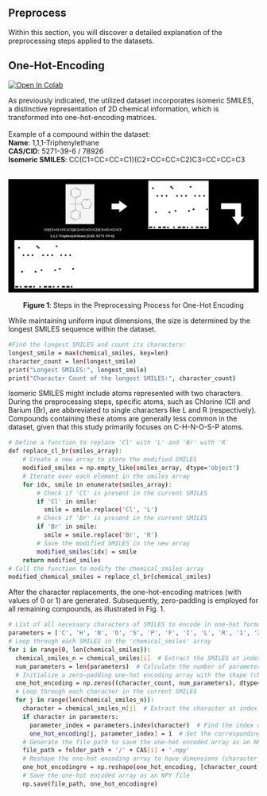 <h2>Preprocess</h2>
Within this section, you will discover a detailed explanation of the preprocessing steps applied to the datasets.<br>

<h2>One-Hot-Encoding</h2>

<a href="https://colab.research.google.com/gist/simsekbartu/aaf83db7bdd45edfe6a44265af47364b/ohe_preprocessing.ipynb" target="_blank">
    <img src="https://colab.research.google.com/assets/colab-badge.svg" alt="Open In Colab"/>
</a>

As previously indicated, the utilized dataset incorporates isomeric SMILES, a distinctive representation of 2D chemical information, which is transformed into one-hot-encoding matrices.<br>
<br>
Example of a compound within the dataset:<br>
<b>Name</b>: 1,1,1-Triphenylethane<br>
<b>CAS/CID</b>: 5271-39-6 / 78926 <br>
<b>Isomeric SMILES</b>: CC(C1=CC=CC=C1)(C2=CC=CC=C2)C3=CC=CC=C3 <br>
<br>

![OHE](https://raw.githubusercontent.com/simsekbartu/MLThermodynamicProperties/main/PREPROCESS/Steps%20in%20the%20Preprocessing%20Process%20for%20One-Hot%20Encoding.png)
<p align="center"><b>Figure 1</b>: Steps in the Preprocessing Process for One-Hot Encoding</p>

While maintaining uniform input dimensions, the size is determined by the longest SMILES sequence within the dataset.

```bash
#Find the longest SMILES and count its characters:
longest_smile = max(chemical_smiles, key=len)
character_count = len(longest_smile)
print("Longest SMILES:", longest_smile)
print("Character Count of the longest SMILES:", character_count)
```
Isomeric SMILES might include atoms represented with two characters. During the preprocessing steps, specific atoms, such as Chlorine (Cl) and Barium (Br), are abbreviated to single characters like L and R (respectively). Compounds containing these atoms are generally less common in the dataset, given that this study primarily focuses on C-H-N-O-S-P atoms.
```bash
# Define a function to replace 'Cl' with 'L' and 'Br' with 'R'
def replace_cl_br(smiles_array):
    # Create a new array to store the modified SMILES
    modified_smiles = np.empty_like(smiles_array, dtype='object')
    # Iterate over each element in the smiles array
    for idx, smile in enumerate(smiles_array):
        # Check if 'Cl' is present in the current SMILES
        if 'Cl' in smile:
          smile = smile.replace('Cl', 'L')
        # Check if 'Br' is present in the current SMILES
        if 'Br' in smile:
          smile = smile.replace('Br', 'R')
        # Save the modified SMILES in the new array
        modified_smiles[idx] = smile
    return modified_smiles
# Call the function to modify the chemical_smiles array
modified_chemical_smiles = replace_cl_br(chemical_smiles)
```
After the character replacements, the one-hot-encoding matrices (with values of 0 or 1) are generated. Subsequently, zero-padding is employed for all remaining compounds, as illustrated in Fig. 1.

```bash
# List of all necessary characters of SMILES to encode in one-hot format
parameters = ['C', 'H', 'N', 'O', 'S', 'P', 'F', 'I', 'L', 'R', '1', '2', '3', '4', '5', '6', '7', '8', '9', '\\', '/', '=', '#', '.', '[', ']', '(', ')', '+', '-', '@']
# Loop through each SMILES in the 'chemical_smiles' array
for i in range(0, len(chemical_smiles)):
  chemical_smiles_n = chemical_smiles[i]  # Extract the SMILES at index i
  num_parameters = len(parameters)  # Calculate the number of parameters for one-hot-encoding
  # Initialize a zero-padding one-hot encoding array with the shape (character_count, num_parameters)
  one_hot_encoding = np.zeros((character_count, num_parameters), dtype=int)
  # Loop through each character in the current SMILES
  for j in range(len(chemical_smiles_n)):
    character = chemical_smiles_n[j]  # Extract the character at index j
    if character in parameters:
      parameter_index = parameters.index(character)  # Find the index of the character in 'parameters'
      one_hot_encoding[j, parameter_index] = 1  # Set the corresponding entry in the one-hot encoding array to 1
    # Generate the file path to save the one-hot encoded array as an NPY file
    file_path = folder_path + '/' + CAS[i] + '.npy'
    # Reshape the one-hot encoding array to have dimensions (character_count, num_parameters, 1)
    one_hot_encodingre = np.reshape(one_hot_encoding, [character_count, num_parameters, 1])
    # Save the one-hot encoded array as an NPY file
    np.save(file_path, one_hot_encodingre)
```

